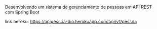 Desenvolvendo um sistema de gerenciamento de pessoas em API REST com Spring Boot


link heroku:  https://apipessoa-dio.herokuapp.com/api/v1/pessoa
